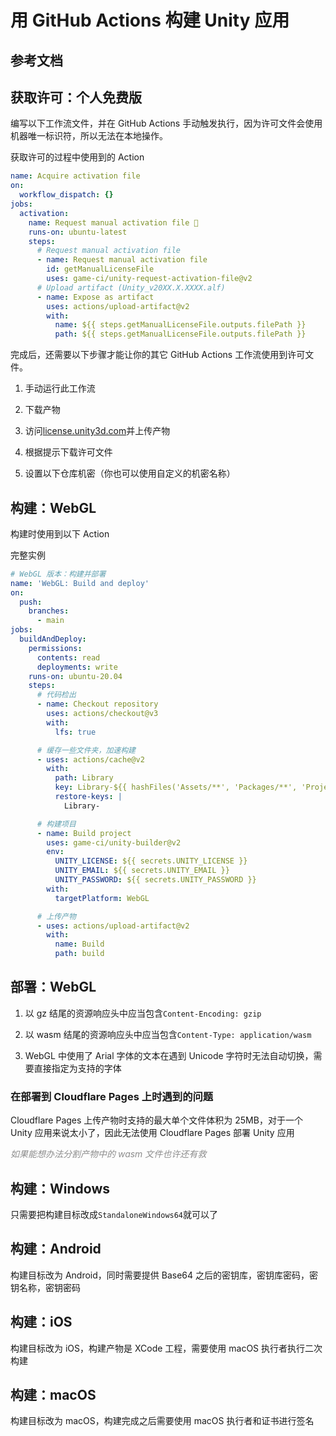 # 用 GitHub Actions 构建 Unity 应用
<p id="niwQK8ffioxDpyS9dWyNTL">

## 参考文档

</p>

<p id="nagcq6o81r7QYo82HMpoyN">



</p>

<p id="pqhSpviHeUwu2ZpCcPakRr">

## 获取许可：个人免费版

</p>

<p id="bkStWvpU5dN4EhPxE8ZZe6">

编写以下工作流文件，并在 GitHub Actions 手动触发执行，因为许可文件会使用机器唯一标识符，所以无法在本地操作。

</p>

<p id="14H48VV8LfTBzBwEt94wCf">

获取许可的过程中使用到的 Action

</p>

<p id="v9YcNddtWKS3VTV3nQTaJ2">

```YAML
name: Acquire activation file
on:
  workflow_dispatch: {}
jobs:
  activation:
    name: Request manual activation file 🔑
    runs-on: ubuntu-latest
    steps:
      # Request manual activation file
      - name: Request manual activation file
        id: getManualLicenseFile
        uses: game-ci/unity-request-activation-file@v2
      # Upload artifact (Unity_v20XX.X.XXXX.alf)
      - name: Expose as artifact
        uses: actions/upload-artifact@v2
        with:
          name: ${{ steps.getManualLicenseFile.outputs.filePath }}
          path: ${{ steps.getManualLicenseFile.outputs.filePath }}
```


</p>

<p id="jbw4q2LTmLjjnViEQqTK1k">

完成后，还需要以下步骤才能让你的其它 GitHub Actions 工作流使用到许可文件。

</p>

1. 手动运行此工作流

1. 下载产物

1. 访问[license.unity3d.com](<https://license.unity3d.com/manual>)并上传产物

1. 根据提示下载许可文件

1. 设置以下仓库机密（你也可以使用自定义的机密名称）

<p id="oEiEhj1zkmwvEMn8XPUHFm">

## 构建：WebGL

</p>

<p id="sEP8iLbQm8YQnNk5uU7rnb">

构建时使用到以下 Action

</p>

<p id="1LhXFdmVQHxADEtp3RtLsR">

完整实例

</p>

<p id="8R3CZsNWvMkmJzE9Gx9gqq">

```YAML
# WebGL 版本：构建并部署
name: 'WebGL: Build and deploy'
on:
  push:
    branches:
      - main
jobs:
  buildAndDeploy:
    permissions:
      contents: read
      deployments: write
    runs-on: ubuntu-20.04
    steps:
      # 代码检出
      - name: Checkout repository
        uses: actions/checkout@v3
        with:
          lfs: true

      # 缓存一些文件夹，加速构建
      - uses: actions/cache@v2
        with:
          path: Library
          key: Library-${{ hashFiles('Assets/**', 'Packages/**', 'ProjectSettings/**') }}
          restore-keys: |
            Library-

      # 构建项目
      - name: Build project
        uses: game-ci/unity-builder@v2
        env:
          UNITY_LICENSE: ${{ secrets.UNITY_LICENSE }}
          UNITY_EMAIL: ${{ secrets.UNITY_EMAIL }}
          UNITY_PASSWORD: ${{ secrets.UNITY_PASSWORD }}
        with:
          targetPlatform: WebGL

      # 上传产物
      - uses: actions/upload-artifact@v2
        with:
          name: Build
          path: build

```


</p>

<p id="ncjvnpFwVfw6V3Q54Bp2bw">

## 部署：WebGL

</p>

1. 以 gz 结尾的资源响应头中应当包含`Content-Encoding: gzip`

1. 以 wasm 结尾的资源响应头中应当包含`Content-Type: application/wasm`

1. WebGL 中使用了 Arial 字体的文本在遇到 Unicode 字符时无法自动切换，需要直接指定为支持的字体

<p id="9G38cq64XGyDFcXdAoy17X">

### 在部署到 Cloudflare Pages 上时遇到的问题

</p>

<p id="7tBknh7zxHWkQnvkpPX9be">

Cloudflare Pages 上传产物时支持的最大单个文件体积为 25MB，对于一个 Unity 应用来说太小了，因此无法使用 Cloudflare Pages 部署 Unity 应用

</p>

<p id="g863hLMEqzHEQhiLPSt8Ab">

<span style="color:#8C8C8C;">*如果能想办法分割产物中的 wasm 文件也许还有救*</span>

</p>

<p id="jbpZJTGC2XWDvoEoed3Jim">



</p>

<p id="n8Qsc6iBUSRTRzWVpJXtWw">

## 构建：Windows

</p>

<p id="6NKboFmTZN8kFxU6Rii6mh">

只需要把构建目标改成`StandaloneWindows64`就可以了

</p>

<p id="3oXZWuAe4FncXDMgiziqxz">

## 构建：Android

</p>

<p id="7bHdn1yoWtArXg9vdCogDv">

构建目标改为 Android，同时需要提供 Base64 之后的密钥库，密钥库密码，密钥名称，密钥密码

</p>

<p id="fkj7JVdB8LiED353E9DPB9">

## 构建：iOS

</p>

<p id="tiR14amJGykdpup43Z7NYe">

构建目标改为 iOS，构建产物是 XCode 工程，需要使用 macOS 执行者执行二次构建

</p>

<p id="wEq1PVD4STtxFzvwEbzGEq">

## 构建：macOS

</p>

<p id="dZ6EX9RYF4tcFRa3pXpSpb">

构建目标改为 macOS，构建完成之后需要使用 macOS 执行者和证书进行签名

</p>
